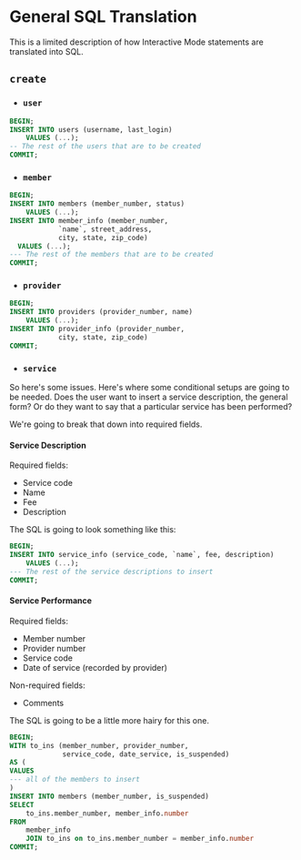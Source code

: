 # General SQL Translation

This is a limited description of how Interactive Mode statements
are translated into SQL.

## `create`
- ### `user`
```SQL
BEGIN;
INSERT INTO users (username, last_login) 
    VALUES (...);
-- The rest of the users that are to be created
COMMIT;
```
- ### `member`
```sql
BEGIN;
INSERT INTO members (member_number, status)
    VALUES (...);
INSERT INTO member_info (member_number, 
            `name`, street_address,
            city, state, zip_code)
  VALUES (...);
--- The rest of the members that are to be created
COMMIT;
```
- ### `provider`
```sql
BEGIN;
INSERT INTO providers (provider_number, name)
    VALUES (...);
INSERT INTO provider_info (provider_number,
            city, state, zip_code)
COMMIT;
```
- ### `service`
So here's some issues. Here's where 
some conditional setups are going to be needed.
Does the user want to insert a service description,
the general form? Or do they want to say that a particular
service has been performed?

We're going to break that down into required fields.
#### Service Description
Required fields:
- Service code
- Name
- Fee
- Description

The SQL is going to look something like this:
```sql
BEGIN;
INSERT INTO service_info (service_code, `name`, fee, description)
    VALUES (...);
--- The rest of the service descriptions to insert
COMMIT;
```

#### Service Performance
Required fields:
- Member number
- Provider number
- Service code
- Date of service (recorded by provider)

Non-required fields:
- Comments

The SQL is going to be a little more hairy for this one.
```sql
BEGIN;
WITH to_ins (member_number, provider_number,
             service_code, date_service, is_suspended)
AS (
VALUES 
--- all of the members to insert
)
INSERT INTO members (member_number, is_suspended)
SELECT
    to_ins.member_number, member_info.number
FROM
    member_info
    JOIN to_ins on to_ins.member_number = member_info.number
COMMIT;
```
